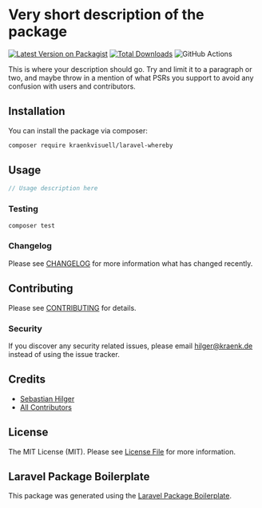 # Very short description of the package

[![Latest Version on Packagist](https://img.shields.io/packagist/v/kraenkvisuell/laravel-whereby.svg?style=flat-square)](https://packagist.org/packages/kraenkvisuell/laravel-whereby)
[![Total Downloads](https://img.shields.io/packagist/dt/kraenkvisuell/laravel-whereby.svg?style=flat-square)](https://packagist.org/packages/kraenkvisuell/laravel-whereby)
![GitHub Actions](https://github.com/kraenkvisuell/laravel-whereby/actions/workflows/main.yml/badge.svg)

This is where your description should go. Try and limit it to a paragraph or two, and maybe throw in a mention of what PSRs you support to avoid any confusion with users and contributors.

## Installation

You can install the package via composer:

```bash
composer require kraenkvisuell/laravel-whereby
```

## Usage

```php
// Usage description here
```

### Testing

```bash
composer test
```

### Changelog

Please see [CHANGELOG](CHANGELOG.md) for more information what has changed recently.

## Contributing

Please see [CONTRIBUTING](CONTRIBUTING.md) for details.

### Security

If you discover any security related issues, please email hilger@kraenk.de instead of using the issue tracker.

## Credits

-   [Sebastian Hilger](https://github.com/kraenkvisuell)
-   [All Contributors](../../contributors)

## License

The MIT License (MIT). Please see [License File](LICENSE.md) for more information.

## Laravel Package Boilerplate

This package was generated using the [Laravel Package Boilerplate](https://laravelpackageboilerplate.com).
